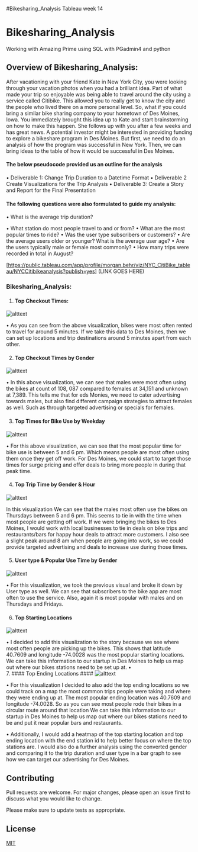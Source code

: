 #Bikesharing_Analysis
Tableau week 14
# Bikesharing_Analysis
Working with Amazing Prime using SQL with PGadmin4 and python
## Overview of Bikesharing_Analysis:
After vacationing with your friend Kate in New York City, you were looking through your vacation photos when you had a brilliant idea. Part of what made your trip so enjoyable was being able to travel around the city using a service called Citibike. This allowed you to really get to know the city and the people who lived there on a more personal level. So, what if you could bring a similar bike sharing company to your hometown of Des Moines, Iowa. You immediately brought this idea up to Kate and start brainstorming on how to make this happen. She follows up with you after a few weeks and has great news. A potential investor might be interested in providing funding to explore a bikeshare program in Des Moines. But first, we need to do an analysis of how the program was successful in New York. Then, we can bring ideas to the table of how it would be successful in Des Moines. 
#### The below pseudocode provided us an outline for the analysis ####
•	Deliverable 1:  Change Trip Duration to a Datetime Format
•	Deliverable 2 Create Visualizations for the Trip Analysis 
•	Deliverable 3: Create a Story and Report for the Final Presentation
#### The following questions were also formulated to guide my analysis: ####
•	What is the average trip duration?

•	What station do most people travel to and or from?
•	What are the most popular times to ride?
•	Was the user type subscribers or customers?
•	Are the average users older or younger? What is the average user age?
•	Are the users typically male or female most commonly?
•	How many trips were recorded in total in August?

[https://public.tableau.com/app/profile/morgan.behr/viz/NYC_CitiBike_tableau/NYCCitibikeanalysis?publish=yes] (LINK GOES HERE)

### Bikesharing_Analysis: ###
1.	#### Top Checkout Times:  ####

![alttext](https://github.com/mbehr11/bikesharing/blob/main/Resources/Top_Checkout_Times.PNG) 

•	As you can see from the above visualization, bikes were most often rented to travel for around 5 minutes. If we take this data to Des Moines, then we can set up locations and trip destinations around 5 minutes apart from each other.  

2.	#### Top Checkout Times by Gender ####

![alttext](https://github.com/mbehr11/bikesharing/blob/main/Resources/Top_Checkout_Times_by_Gender.PNG)

•	In this above visualization, we can see that males were most often using the bikes at count of 108, 087 compared to females at 34,151 and unknown at 7,389. This tells me that for eds Monies, we need to cater advertising towards males, but also find different campaign strategies to attract females as well. Such as through targeted advertising or specials for females. 

3.	#### Top Times for Bike Use by Weekday ####

![alttext](https://github.com/mbehr11/bikesharing/blob/main/Resources/Top_Times_for_Bikeuse_by_Weekday.PNG)

•	For this above visualization, we can see that the most popular time for bike use is between 5 and 6 pm. Which means people are most often using them once they get off work. For Des Moines, we could start to target those times for surge pricing and offer deals to bring more people in during that peak time. 

4.	#### Top Trip Time by Gender & Hour ####

![alttext](https://github.com/mbehr11/bikesharing/blob/main/Resources/Top_Trip_Times_by_Gender%26Hour.PNG)

In this visualization We can see that the males most often use the bikes on Thursdays between 5 and 6 pm. This seems to tie in with the time when most people are getting off work. If we were bringing the bikes to Des Moines, I would work with local businesses to tie in deals on bike trips and restaurants/bars for happy hour deals to attract more customers.  I also see a slight peak around 8 am when people are going into work, so we could provide targeted advertising and deals to increase use during those times. 

5.	#### User type & Popular Use Time by Gender ####

![alttext]( https://github.com/mbehr11/bikesharing/blob/main/Resources/Usertype%26_Popular_Use_Time_by%20Gender.PNG )

•	For this visualization, we took the previous visual and broke it down by User type as well. We can see that subscribers to the bike app are most often to use the service. Also, again it is most popular with males and on Thursdays and Fridays. 

6.	#### Top Starting Locations ####

![alttext](https://github.com/mbehr11/bikesharing/blob/main/Resources/Top_Starting_Locations.PNG )

•	I decided to add this visualization to the story because we see where most often people are picking up the bikes. This shows that latitude 40.7609 and longitude -74.0028 was the most popular starting locations. We can take this information to our startup in Des Moines to help us map out where our bikes stations need to be set up at. 
•	
7.	#### Top Ending Locations ####
![alttext](https://github.com/mbehr11/bikesharing/blob/main/Resources/Top_Ending_Locations.PNG)

•	For this visualization I decided to also add the top ending locations so we could track on a map the most common trips people were taking and where they were ending up at. The most popular ending location was 40.7609 and longitude -74.0028.  So as you can see most people rode their bikes in a circular route around that location We can take this information to our startup in Des Moines to help us map out where our bikes stations need to be and put it near popular bars and restaurants. 

•	Additionally, I would add a heatmap of the top starting location and top ending location with the end station id to help better focus on where the top stations are. I would also do a further analysis using the converted gender and comparing it to the trip duration and user type in a bar graph to see how we can target our advertising for Des Moines. 
## Contributing 
Pull requests are welcome. For major changes, please open an issue first to discuss what you would like to change.

Please make sure to update tests as appropriate.

## License
[MIT](https://choosealicense.com/licenses/mit/)
